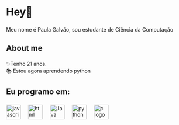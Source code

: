 <h1 align="left">Hey👋 </h1>

###

<p align="left">Meu nome é Paula Galvão, sou estudante de Ciência da Computação</p>

###

<h2 align="left">About me</h2>

###

<p align="left">✨Tenho 21 anos.<br>📚 Estou agora aprendendo python<br></p>

###

<h2 align="left">Eu programo em:</h2>

###

<div align="left">
  <img src="https://cdn.jsdelivr.net/gh/devicons/devicon/icons/javascript/javascript-original.svg" height="40" alt="javascript logo"  />
  <img width="12" />
  <img src="[https://cdn.jsdelivr.net/gh/devicons/devicon/icons/typescript/typescript-original.svg](https://www.google.com/url?sa=i&url=https%3A%2F%2Fwww.w3.org%2Fhtml%2Flogo%2F&psig=AOvVaw3BnXC4SrahbcTleVzrbYPU&ust=1734535273715000&source=images&cd=vfe&opi=89978449&ved=0CBEQjRxqFwoTCJDbwseNr4oDFQAAAAAdAAAAABAE)" height="40" alt="html logo"  />
  <img width="12" />
  <img src="[https://cdn.jsdelivr.net/gh/devicons/devicon/icons/react/react-original.svg](https://encrypted-tbn0.gstatic.com/images?q=tbn:ANd9GcQM9PeWvphnXOtwq5lJ_uyuXs6mugQ0Dhqxxw&s)" height="40" alt="Java logo"  />
  <img width="12" />
  <img src="[https://cdn.jsdelivr.net/gh/devicons/devicon/icons/nextjs/nextjs-original.svg](https://www.google.com/url?sa=i&url=https%3A%2F%2Fen.m.wikipedia.org%2Fwiki%2FFile%3APython-logo-notext.svg&psig=AOvVaw3e3HgxlUjg5CjgaEPL7XoF&ust=1734535366842000&source=images&cd=vfe&opi=89978449&ved=0CBQQjRxqFwoTCJDwsfSNr4oDFQAAAAAdAAAAABAE)" height="40" alt="python logo"  />
  <img width="12" />
  <img src="[https://cdn.jsdelivr.net/gh/devicons/devicon/icons/storybook/storybook-original.svg](https://www.google.com/url?sa=i&url=https%3A%2F%2Fcommons.wikimedia.org%2Fwiki%2FFile%3AC_Programming_Language.svg&psig=AOvVaw3Z1aDU7Kc8rN5pKDkmPpfA&ust=1734535409064000&source=images&cd=vfe&opi=89978449&ved=0CBQQjRxqFwoTCKjBgoiOr4oDFQAAAAAdAAAAABAE)" height="40" alt="c logo"  />
</div>

###
